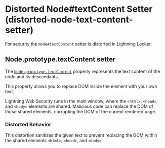 # Distorted Node#textContent Setter (distorted-node-text-content-setter)

For security the `Node#textContent` setter is distorted in Lightning Locker.

<!-- START generated embed: @locker/distortion/src/Node/docs/textContent-setter.md -->
## Node.prototype.textContent setter

The [`Node.prototype.textContent`](https://developer.mozilla.org/en-US/docs/Web/API/Node/textContent) property represents the text content of the node and its descendants.

This property allows you to replace DOM inside the element with your own text.

Lightning Web Security runs in the main window, where the `<html>`, `<head>`, and `<body>` elements are shared. Malicious code can replace the DOM of those shared elements, corrupting the DOM of the current rendered page.

### Distorted Behavior

This distortion sanitizes the given text to prevent replacing the DOM within the shared elements `<html>`, `<head>`, and `<body>`.
<!-- END generated embed, please keep comment -->
